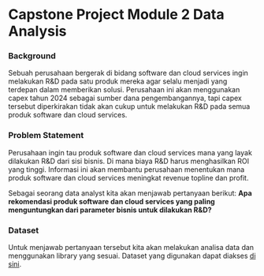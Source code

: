 # Capstone Project Module 2 Data Analysis 
### Background
Sebuah perusahaan bergerak di bidang software dan cloud services ingin melakukan R&D pada satu produk mereka agar selalu menjadi yang terdepan dalam memberikan solusi. Perusahaan ini akan menggunakan capex tahun 2024 sebagai sumber dana pengembangannya, tapi capex tersebut diperkirakan tidak akan cukup untuk melakukan R&D pada semua produk software dan cloud services.

### Problem Statement
Perusahaan ingin tau produk software dan cloud services mana yang layak dilakukan R&D dari sisi bisnis. Di mana biaya R&D harus menghasilkan ROI yang tinggi. Informasi ini akan membantu perusahaan menentukan mana produk software dan cloud services meningkat revenue topline dan profit.

Sebagai seorang data analyst kita akan menjawab pertanyaan berikut:
**Apa rekomendasi produk software dan cloud services yang paling menguntungkan dari parameter bisnis untuk dilakukan R&D?**

### Dataset
Untuk menjawab pertanyaan tersebut kita akan melakukan analisa data dan menggunakan library yang sesuai. Dataset yang digunakan dapat diakses [di sini](https://drive.google.com/drive/folders/1dlpJfgvs8P_IyXqWB4WrNwk91fx0XAzU?usp=sharing).
